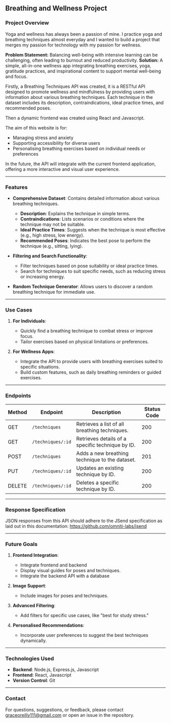 ## Breathing and Wellness Project

### **Project Overview**
Yoga and wellness has always been a passion of mine. I practice yoga and breathing techniques almost everyday and I wanted to build a project that merges my passion for technology with my passion for wellness.

**Problem Statement:** Balancing well-being with intensive learning can be challenging, often leading to burnout and reduced productivity.
**Solution:** A simple, all-in-one wellness app integrating breathing exercises, yoga, gratitude practices, and inspirational content to support mental well-being and focus.

Firstly, a Breathing Techniques API was created, it is a RESTful API designed to promote wellness and mindfulness by providing users with information about various breathing techniques. Each technique in the dataset includes its description, contraindications, ideal practice times, and recommended poses.

Then a dynamic frontend was created using React and Javascript.

The aim of this website is for:
- Managing stress and anxiety
- Supporting accessibility for diverse users
- Personalising breathing exercises based on individual needs or preferences

In the future, the API will integrate with the current frontend application, offering a more interactive and visual user experience.


---

### **Features**
- **Comprehensive Dataset**: Contains detailed information about various breathing techniques.
  - **Description**: Explains the technique in simple terms.
  - **Contraindications**: Lists scenarios or conditions where the technique may not be suitable.
  - **Ideal Practice Times**: Suggests when the technique is most effective (e.g., high stress, low energy).
  - **Recommended Poses**: Indicates the best pose to perform the technique (e.g., sitting, lying).

- **Filtering and Search Functionality**: 
  - Filter techniques based on pose suitability or ideal practice times.
  - Search for techniques to suit specific needs, such as reducing stress or increasing energy.

- **Random Technique Generator**: Allows users to discover a random breathing technique for immediate use.

---

### **Use Cases**
1. **For Individuals**:
   - Quickly find a breathing technique to combat stress or improve focus.
   - Tailor exercises based on physical limitations or preferences.

2. **For Wellness Apps**:
   - Integrate the API to provide users with breathing exercises suited to specific situations.
   - Build custom features, such as daily breathing reminders or guided exercises.

---

### **Endpoints**
| Method | Endpoint                 | Description                                              | Status Code |
|--------|--------------------------|----------------------------------------------------------|-------------|
| GET    | `/techniques`            | Retrieves a list of all breathing techniques.            | 200         |
| GET    | `/techniques/:id`        | Retrieves details of a specific technique by ID.         | 200         |
| POST   | `/techniques`            | Adds a new breathing technique to the dataset.           | 201         |
| PUT    | `/techniques/:id`        | Updates an existing technique by ID.                     | 200         |
| DELETE | `/techniques/:id`        | Deletes a specific technique by ID.                      | 200         |

---

### **Response Specification**
JSON responses from this API should adhere to the JSend specification as laid out in this documentation: https://github.com/omniti-labs/jsend

---

### **Future Goals**
1. **Frontend Integration**:
   - Integrate frontend and backend
   - Display visual guides for poses and techniques.
   - Integrate the backend API with a database

2. **Image Support**:
   - Include images for poses and techniques.

3. **Advanced Filtering**:
   - Add filters for specific use cases, like "best for study stress."

4. **Personalised Recommendations**:
   - Incorporate user preferences to suggest the best techniques dynamically.

---

### **Technologies Used**
- **Backend**: Node.js, Express.js, Javascript
- **Frontend**: React, Javascript
- **Version Control**: Git

---

### **Contact**
For questions, suggestions, or feedback, please contact graceoreilly111@gmail.com or open an issue in the repository.
